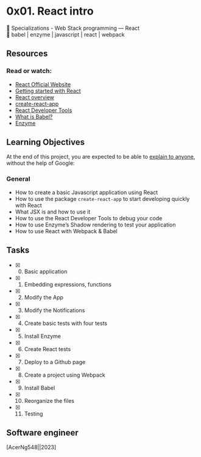 # 0x01. React intro
:open_file_folder: Specializations - Web Stack programming ― React   
:bookmark: babel | enzyme | javascript | react | webpack

## Resources
### Read or watch:
* [React Official Website](https://reactjs.org/)
* [Getting started with React](https://www.taniarascia.com/getting-started-with-react/)
* [React overview](https://reactjs.org/docs/getting-started.html)
* [create-react-app](https://github.com/facebook/create-react-app)
* [React Developer Tools](https://chrome.google.com/webstore/detail/react-developer-tools/fmkadmapgofadopljbjfkapdkoienihi)
* [What is Babel?](https://babeljs.io/docs/en/)
* [Enzyme](https://enzymejs.github.io/enzyme/docs/api/shallow.html)

## Learning Objectives
At the end of this project, you are expected to be able to [explain to anyone](https://fs.blog/2012/04/feynman-technique/), without the help of Google:
### General
* How to create a basic Javascript application using React
* How to use the package ```create-react-app``` to start developing quickly with React
* What JSX is and how to use it
* How to use the React Developer Tools to debug your code
* How to use Enzyme’s Shadow rendering to test your application
* How to use React with Webpack & Babel



## Tasks
* [x] 0. Basic application
* [x] 1. Embedding expressions, functions
* [x] 2. Modify the App
* [x] 3. Modify the Notifications
* [x] 4. Create basic tests with four tests
* [x] 5. Install Enzyme
* [x] 6. Create React tests
* [x] 7. Deploy to a Github page
* [x] 8. Create a project using Webpack
* [x] 9. Install Babel
* [x] 10. Reorganize the files
* [x] 11. Testing

## Software engineer
[AcerNg548||2023]
